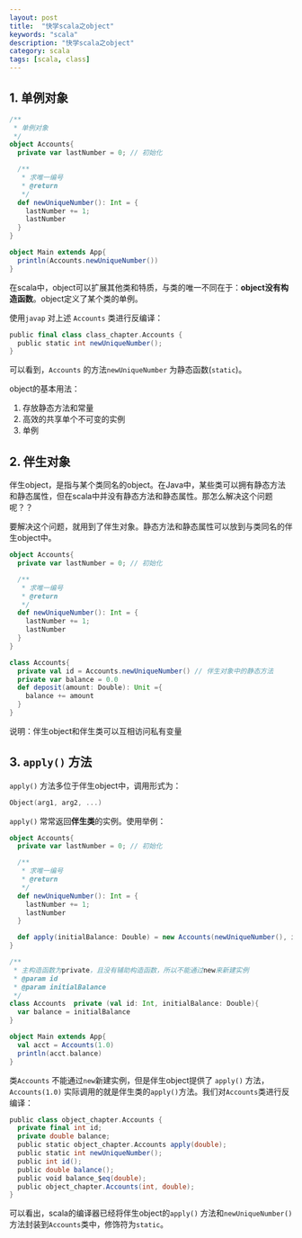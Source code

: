 ```yaml
---
layout: post
title:  "快学scala之object"
keywords: "scala"
description: "快学scala之object"
category: scala
tags: [scala, class]
---
```


## 1. 单例对象

```scala
/**
 * 单例对象
 */
object Accounts{
  private var lastNumber = 0; // 初始化

  /**
   * 求唯一编号
   * @return
   */
  def newUniqueNumber(): Int = {
    lastNumber += 1;
    lastNumber
  }
}

object Main extends App{
  println(Accounts.newUniqueNumber())
}
```

在scala中，object可以扩展其他类和特质，与类的唯一不同在于：**object没有构造函数**。object定义了某个类的单例。

使用```javap``` 对上述 ```Accounts``` 类进行反编译：

```scala
public final class class_chapter.Accounts {
  public static int newUniqueNumber();
}
```

可以看到，```Accounts``` 的方法```newUniqueNumber``` 为静态函数(```static```)。

object的基本用法：

1. 存放静态方法和常量
2. 高效的共享单个不可变的实例
3. 单例

## 2. 伴生对象

伴生object，是指与某个类同名的object。在Java中，某些类可以拥有静态方法和静态属性，但在scala中并没有静态方法和静态属性。那怎么解决这个问题呢？？ 

要解决这个问题，就用到了伴生对象。静态方法和静态属性可以放到与类同名的伴生object中。

```scala
object Accounts{
  private var lastNumber = 0; // 初始化

  /**
   * 求唯一编号
   * @return
   */
  def newUniqueNumber(): Int = {
    lastNumber += 1;
    lastNumber
  }
}

class Accounts{
  private val id = Accounts.newUniqueNumber() // 伴生对象中的静态方法
  private var balance = 0.0
  def deposit(amount: Double): Unit ={
    balance += amount
  }
}
```

说明：伴生object和伴生类可以互相访问私有变量

## 3. ```apply()``` 方法

```apply()```  方法多位于伴生object中，调用形式为：

```scala
Object(arg1, arg2, ...)
```

```apply()``` 常常返回**伴生类**的实例。使用举例：


```scala
object Accounts{
  private var lastNumber = 0; // 初始化

  /**
   * 求唯一编号
   * @return
   */
  def newUniqueNumber(): Int = {
    lastNumber += 1;
    lastNumber
  }

  def apply(initialBalance: Double) = new Accounts(newUniqueNumber(), initialBalance)
}

/**
 * 主构造函数为private，且没有辅助构造函数，所以不能通过new来新建实例
 * @param id
 * @param initialBalance
 */
class Accounts  private (val id: Int, initialBalance: Double){
  var balance = initialBalance
}

object Main extends App{
  val acct = Accounts(1.0)
  println(acct.balance)
}
```

类```Accounts``` 不能通过```new```新建实例，但是伴生object提供了 ```apply()``` 方法，```Accounts(1.0)``` 实际调用的就是伴生类的```apply()```方法。我们对```Accounts```类进行反编译：

```scala
public class object_chapter.Accounts {
  private final int id;
  private double balance;
  public static object_chapter.Accounts apply(double);
  public static int newUniqueNumber();
  public int id();
  public double balance();
  public void balance_$eq(double);
  public object_chapter.Accounts(int, double);
}
```

可以看出，scala的编译器已经将伴生object的```apply()``` 方法和```newUniqueNumber()``` 方法封装到```Accounts```类中，修饰符为```static```。
